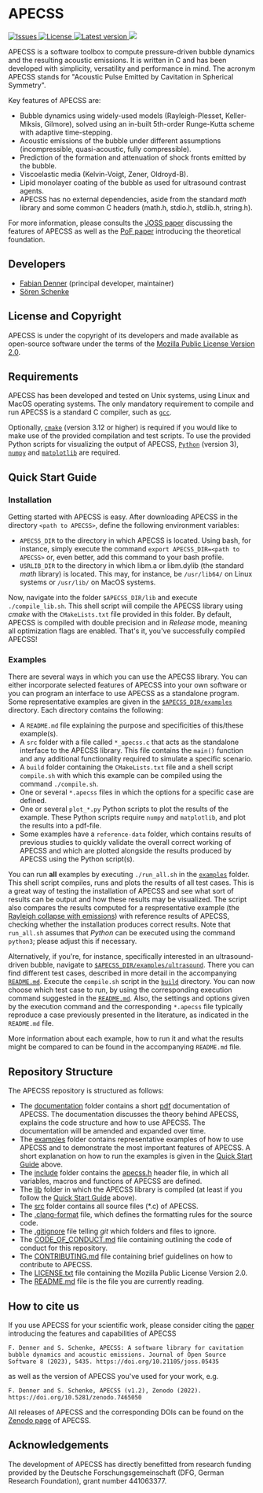 # APECSS 

<p align="left">
  <a href="https://github.com/polycfd/apecss/actions/workflows/test_build.yml">
    <img src="https://github.com/polycfd/apecss/actions/workflows/test_build.yml/badge.svg" alt="Issues">
  </a>
  <a href="https://github.com/polycfd/apecss/actions/workflows/test_run.yml">
    <img src="https://github.com/polycfd/apecss/actions/workflows/test_run.yml/badge.svg" alt="License">
  </a> 
  <a href="https://doi.org/10.5281/zenodo.7249297">
    <img src="https://img.shields.io/badge/DOI-10.5281/zenodo.7249297-blue" alt="Latest version">
  </a>
  <a href="https://joss.theoj.org/papers/27166cd5496c33d62e74132712efec8a">
    <img src="https://joss.theoj.org/papers/27166cd5496c33d62e74132712efec8a/status.svg">
  </a>
</p>

APECSS is a software toolbox to compute pressure-driven bubble dynamics and the resulting acoustic emissions. It is written in C and has been developed with simplicity, versatility and performance in mind. The acronym APECSS stands for "Acoustic Pulse Emitted by Cavitation in Spherical Symmetry".

Key features of APECSS are:
- Bubble dynamics using widely-used models (Rayleigh-Plesset, Keller-Miksis, Gilmore), solved using an in-built 5th-order Runge-Kutta scheme with adaptive time-stepping.
- Acoustic emissions of the bubble under different assumptions (incompressible, quasi-acoustic, fully compressible).
- Prediction of the formation and attenuation of shock fronts emitted by the bubble.
- Viscoelastic media (Kelvin-Voigt, Zener, Oldroyd-B).
- Lipid monolayer coating of the bubble as used for ultrasound contrast agents.
- APECSS has no external dependencies, aside from the standard _math_ library and some common C headers (math.h, stdio.h, stdlib.h, string.h).

For more information, please consults the [JOSS paper](https://doi.org/10.21105/joss.05435) discussing the features of APECSS as well as the [PoF paper](https://doi.org/10.1063/5.0131930) introducing the theoretical foundation.

## Developers
- [Fabian Denner](mailto:fabian.denner@polymtl.ca) (principal developer, maintainer)
- [Sören Schenke](mailto:soeren.schenke@ovgu.de)

## License and Copyright
APECSS is under the copyright of its developers and made available as open-source software under the terms of the [Mozilla Public License Version 2.0](LICENSE.txt).

## Requirements

APECSS has been developed and tested on Unix systems, using Linux and MacOS operating systems. The only mandatory requirement to compile and run APECSS is a standard C compiler, such as [````gcc````](https://gcc.gnu.org).

Optionally, [````cmake````](https://cmake.org) (version 3.12 or higher) is required if you would like to make use of the provided compilation and test scripts. To use the provided Python scripts for visualizing the output of APECSS, [````Python````](https://www.python.org) (version 3), [````numpy````](https://numpy.org) and [````matplotlib````](https://matplotlib.org) are required. 

## Quick Start Guide

### **Installation**
Getting started with APECSS is easy. After downloading APECSS in the directory ````<path to APECSS>````, define the following environment variables:
- ````APECSS_DIR```` to the directory in which APECSS is located. Using bash, for instance, simply execute the command ````export APECSS_DIR=<path to APECSS>```` or, even better, add this command to your bash profile.
- ````USRLIB_DIR```` to the directory in which libm.a or libm.dylib (the standard _math_ library) is located. This may, for instance, be ````/usr/lib64/```` on Linux systems or ````/usr/lib/```` on MacOS systems.

Now, navigate into the folder ````$APECSS_DIR/lib```` and execute ````./compile_lib.sh````. This shell script will compile the APECSS library using _cmake_ with the ````CMakeLists.txt```` file provided in this folder. By default, APECSS is compiled with double precision and in _Release_ mode, meaning all optimization flags are enabled. That's it, you've successfully compiled APECSS!

### **Examples**
There are several ways in which you can use the APECSS library. You can either incorporate selected features of APECSS into your own software or you can program an interface to use APECSS as a standalone program. Some representative examples are given in the [````$APECSS_DIR/examples````](/examples/) directory. Each directory contains the following:
- A ````README.md```` file explaining the purpose and specificities of this/these example(s).
- A ````src```` folder with a file called ````*_apecss.c```` that acts as the standalone interface to the APECSS library. This file contains the ````main()```` function and any additional functionality required to simulate a specific scenario.
- A ````build```` folder containing the ````CMakeLists.txt```` file and a shell script ````compile.sh```` with which this example can be compiled using the command ````./compile.sh````.
- One or several ````*.apecss```` files in which the options for a specific case are defined.
- One or several ````plot_*.py```` Python scripts to plot the results of the example. These Python scripts require ````numpy```` and ````matplotlib````, and plot the results into a pdf-file. 
- Some examples have a ````reference-data```` folder, which contains results of previous studies to quickly validate the overall correct working of APECSS and which are plotted alongside the results produced by APECSS using the Python script(s).

You can run **all** examples by executing ````./run_all.sh```` in the [````examples````](/examples/) folder. This shell script compiles, runs and plots the results of all test cases. This is a great way of testing the installation of APECSS and see what sort of results can be output and how these results may be visualized. The script also compares the results computed for a respresentative example (the [Rayleigh collapse with emissions](/examples/rayleighcollapse/)) with reference results of APECSS, checking whether the installation produces correct results. Note that ````run_all.sh```` assumes that *Python* can be executed using the command ````python3````; please adjust this if necessary.

Alternatively, if you're, for instance, specifically interested in an ultrasound-driven bubble, navigate to [````$APECSS_DIR/examples/ultrasound````](/examples/ultrasound/). There you can find different test cases, described in more detail in the accompanying [````README.md````](/examples/ultrasound/README.md). Execute the ````compile.sh```` script in the [````build````](/examples/ultrasound/build/) directory. You can now choose which test case to run, by using the corresponding execution command suggested in the [````README.md````](/examples/ultrasound/README.md). Also, the settings and options given by the execution command and the corresponding ````*.apecss```` file typically reproduce a case previously presented in the literature, as indicated in the ````README.md```` file.

More information about each example, how to run it and what the results might be compared to can be found in the accompanying ````README.md```` file.

## Repository Structure
The APECSS repository is structured as follows:
- The [documentation](/documentation/) folder contains a short [pdf](/documentation/APECSS-Documentation.pdf) documentation of APECSS. The documentation discusses the theory behind APECSS, explains the code structure and how to use APECSS. The documentation will be amended and expanded over time.
- The [examples](/examples/) folder contains representative examples of how to use APECSS and to demonstrate the most important features of APECSS. A short explanation on how to run the examples is given in the [Quick Start Guide](#quick-start-guide) above.
- The [include](/include/) folder contains the [apecss.h](/include/apecss.h) header file, in which all variables, macros and functions of APECSS are defined.
- The [lib](/lib/) folder in which the APECSS library is compiled (at least if you follow the [Quick Start Guide](#quick-start-guide) above).
- The [src](/src/) folder contains all source files (*.c) of APECSS.
- The [.clang-format](.clang-format) file, which defines the formatting rules for the source code.
- The [.gitignore](.gitignore) file telling _git_ which folders and files to ignore.
- The [CODE_OF_CONDUCT.md](CODE_OF_CONDUCT.md) file containing outlining the code of conduct for this repository.
- The [CONTRIBUTING.md](CONTRIBUTING.md) file containing brief guidelines on how to contribute to APECSS.
- The [LICENSE.txt](LICENSE.txt) file containing the Mozilla Public License Version 2.0.
- The [README.md](README.md) file is the file you are currently reading.

## How to cite us
If you use APECSS for your scientific work, please consider citing the [paper](https://doi.org/10.21105/joss.05435) introducing the features and capabilities of APECSS

    F. Denner and S. Schenke, APECSS: A software library for cavitation bubble dynamics and acoustic emissions. Journal of Open Source Software 8 (2023), 5435. https://doi.org/10.21105/joss.05435 

as well as the version of APECSS you've used for your work, e.g.

    F. Denner and S. Schenke, APECSS (v1.2), Zenodo (2022). https://doi.org/10.5281/zenodo.7465050

All releases of APECSS and the corresponding DOIs can be found on the [Zenodo page](https://doi.org/10.5281/zenodo.7249297) of APECSS.

## Acknowledgements
The development of APECSS has directly benefitted from research funding provided by the Deutsche Forschungsgemeinschaft (DFG, German Research Foundation), grant number 441063377.
